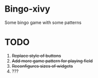 Bingo-xivy
==========

Some bingo game with some patterns






TODO
==========
1. ~~Replace style of buttons~~
2. ~~Add more game pattern for playing field~~
3. ~~Reconfigures sizes of widgets~~
4. ???
